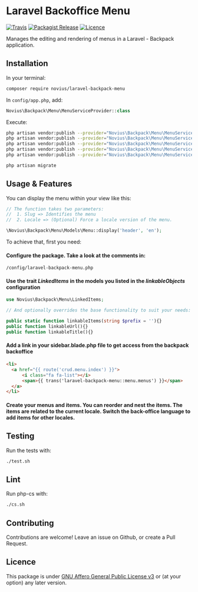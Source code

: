 # Laravel Backoffice Menu
[![Travis](https://img.shields.io/travis/novius/laravel-backpack-menu.svg?maxAge=1800&style=flat-square)](https://travis-ci.org/novius/laravel-backpack-menu)
[![Packagist Release](https://img.shields.io/packagist/v/novius/laravel-backpack-menu.svg?maxAge=1800&style=flat-square)](https://packagist.org/packages/novius/laravel-backpack-menu)
[![Licence](https://img.shields.io/packagist/l/novius/laravel-backpack-menu.svg?maxAge=1800&style=flat-square)](https://github.com/novius/laravel-backpack-menu#licence)

Manages the editing and rendering of menus in a Laravel - Backpack application.


## Installation

In your terminal:

```sh
composer require novius/laravel-backpack-menu
```

In `config/app.php`, add:

```php
Novius\Backpack\Menu\MenuServiceProvider::class
```

Execute:
```bash
php artisan vendor:publish --provider="Novius\Backpack\Menu\MenuServiceProvider" --tag="routes"
php artisan vendor:publish --provider="Novius\Backpack\Menu\MenuServiceProvider" --tag="lang"
php artisan vendor:publish --provider="Novius\Backpack\Menu\MenuServiceProvider" --tag="migrations"
php artisan vendor:publish --provider="Novius\Backpack\Menu\MenuServiceProvider" --tag="views"
php artisan vendor:publish --provider="Novius\Backpack\Menu\MenuServiceProvider" --tag="config"

php artisan migrate
```

## Usage & Features

You can display the menu within your view like this:

```php
// The function takes two parameters:
//  1. Slug => Identifies the menu
//  2. Locale => (Optional) Force a locale version of the menu.

\Novius\Backpack\Menu\Models\Menu::display('header', 'en');
```

To achieve that, first you need:

#### Configure the package. Take a look at the comments in:
```
/config/laravel-backpack-menu.php
```

#### Use the trait _LinkedItems_ in the models you listed in the _linkableObjects_ configuration

```php
use Novius\Backpack\Menu\LinkedItems;

// And optionally overrides the base functionality to suit your needs:

public static function linkableItems(string $prefix = ''){}
public function linkableUrl(){}
public function linkableTitle(){}
```

#### Add a link in your sidebar.blade.php file to get access from the backpack backoffice

```html
<li>
  <a href="{{ route('crud.menu.index') }}">
      <i class="fa fa-list"></i>
      <span>{{ trans('laravel-backpack-menu::menu.menus') }}</span>
  </a>
</li>
```

#### Create your menus and items. You can reorder and nest the items. The items are related to the current locale. Switch the back-office language to add items for other locales.

## Testing

Run the tests with:

```sh
./test.sh
```

## Lint

Run php-cs with:

```sh
./cs.sh
```

## Contributing

Contributions are welcome!
Leave an issue on Github, or create a Pull Request.


## Licence

This package is under [GNU Affero General Public License v3](http://www.gnu.org/licenses/agpl-3.0.html) or (at your option) any later version.
  
